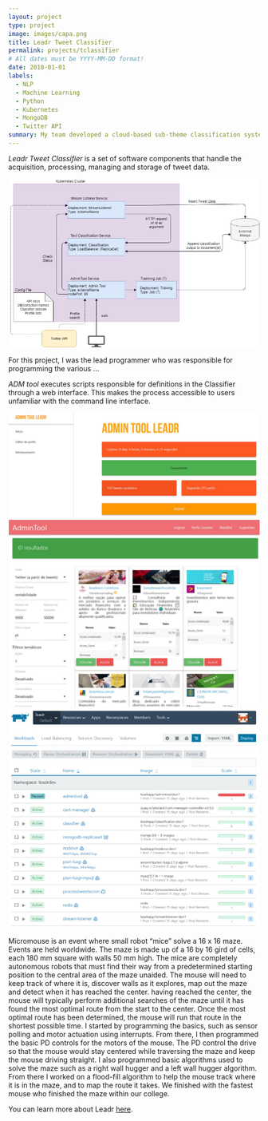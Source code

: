 ```yaml
---
layout: project
type: project
image: images/capa.png
title: Leadr Tweet Classifier
permalink: projects/tclassifier
# All dates must be YYYY-MM-DD format!
date: 2018-01-01
labels:
  - NLP
  - Machine Learning
  - Python
  - Kubernetes
  - MongoDB
  - Twitter API
summary: My team developed a cloud-based sub-theme classification system for tweet stream.
---
```


*Leadr Tweet Classifier* is a set of software components that handle the acquisition, processing, managing and storage of tweet data. 

<img class="ui medium right floated rounded image" src="../images/Arquitetura microservices.jpg">

For this project, I was the lead programmer who was responsible for programming the various ...

*ADM tool* executes scripts responsible for definitions in the Classifier through a web interface. This makes the process accessible to users unfamiliar with the command line interface.

<div class="ui small rounded images">
  <img class="ui image" src="../images/Capturar2.JPG">
  <img class="ui image" src="../images/Capturar3.JPG">
  <img class="ui image" src="../images/Capturar4.JPG">
</div>

Micromouse is an event where small robot “mice” solve a 16 x 16 maze.  Events are held worldwide.  The maze is made up of a 16 by 16 gird of cells, each 180 mm square with walls 50 mm high.  The mice are completely autonomous robots that must find their way from a predetermined starting position to the central area of the maze unaided.  The mouse will need to keep track of where it is, discover walls as it explores, map out the maze and detect when it has reached the center.  having reached the center, the mouse will typically perform additional searches of the maze until it has found the most optimal route from the start to the center.  Once the most optimal route has been determined, the mouse will run that route in the shortest possible time.
I started by programming the basics, such as sensor polling and motor actuation using interrupts.  From there, I then programmed the basic PD controls for the motors of the mouse.  The PD control the drive so that the mouse would stay centered while traversing the maze and keep the mouse driving straight.  I also programmed basic algorithms used to solve the maze such as a right wall hugger and a left wall hugger algorithm.  From there I worked on a flood-fill algorithm to help the mouse track where it is in the maze, and to map the route it takes.  We finished with the fastest mouse who finished the maze within our college.

You can learn more about Leadr [here](https://www.leadr.com.br/).



